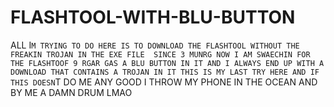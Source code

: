 # FLASHTOOL-WITH-BLU-BUTTON
ALL I`M TRYING TO DO HERE IS TO DOWNLOAD THE FLASHTOOL WITHOUT THE FREAKIN TROJAN IN THE EXE FILE 
SINCE 3 MUNRG NOW I AM SWAECHIN FOR THE FLASHTOOF 9 RGAR GAS A BLU BUTTON IN IT AND I ALWAYS END UP WITH A DOWNLOAD THAT CONTAINS A TROJAN IN IT THIS IS MY LAST TRY HERE AND IF THIS DOESN`T DO ME ANY GOOD I THROW MY PHONE IN THE OCEAN AND BY ME A DAMN DRUM LMAO  
